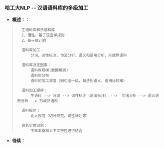 ### 哈工大NLP -- 汉语语料库的多级加工
- **概述：**：
>       生语料库和熟语料库
>       1、理性，基于语言学规则
>       2、基于统计的
>
>       语料库加工：
>           分词、词性标注、句法分析、语义和语用分析，形成熟语料
>
>       语料库决定因素：
>           语料库规模(数据稀疏)
>           语料的分布
>           语料的加工深度（到句法一级，句法到语义、语用比较难）
>
>       语料加工顺序：
>           生语料 --> 分词 --> 词性标注（语法标注） -->  句法分析 --> 语义语用分析 --> 形成熟语料
>
>       语料规范：
>           北大规范（切分规范，词性标注等）
>
>       命名实体识别：
>           字串本身和上下文特性进行结合
>
>
>
>
>
>
>
>
>
>

- **待续：**
>
>
>
>
>
>
>
>
>
>
>
>
>
>
>
>
>
>
>
>
>
